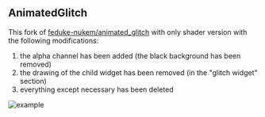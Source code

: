 ## AnimatedGlitch  
This fork of [feduke-nukem/animated_glitch](https://pub.dev/packages/animated_glitch) with only shader version with the following modifications:
1. the alpha channel has been added (the black background has been removed) 
2. the drawing of the child widget has been removed (in the "glitch widget" section)
3. everything except necessary has been deleted


![example](https://github-production-user-asset-6210df.s3.amazonaws.com/72284940/255348515-ee44856d-f689-48ac-8aee-2ebdfce91666.gif)



